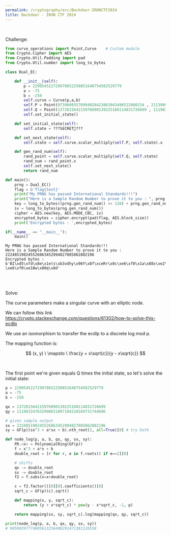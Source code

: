 ```yaml
---
permalink: /cryptography/ecc/Backdoor-IRONCTF2024
title: Backdoor - IRON CTF 2024
---
```


<br>

Challenge:

```python
from curve_operations import Point,Curve    # Custom module
from Crypto.Cipher import AES
from Crypto.Util.Padding import pad
from Crypto.Util.number import long_to_bytes

class Dual_EC:

    def __init__(self):
        p = 229054522729978652250851640754582529779
        a = -75
        b = -250
        self.curve = Curve(p,a,b)
        self.P = Point(97396093570994028423863943496522860154 , 2113909984961319354502377744504238189)
        self.Q = Point(137281564215976890139225160114831726699 , 111983247632990631097104218169731744696)
        self.set_initial_state()

    def set_initial_state(self):
        self.state = ???SECRET🤫???

    def set_next_state(self):
        self.state = self.curve.scalar_multiply(self.P, self.state).x

    def gen_rand_num(self):
        rand_point = self.curve.scalar_multiply(self.Q, self.state)
        rand_num = rand_point.x
        self.set_next_state()
        return rand_num

def main():
    prng = Dual_EC()
    flag = b'flag{test}'
    print("My PRNG has passed International Standards!!!")
    print("Here is a Sample Random Number to prove it to you : ", prng.gen_rand_num())
    key = long_to_bytes((prng.gen_rand_num() << 128) + prng.gen_rand_num())
    iv = long_to_bytes(prng.gen_rand_num())
    cipher = AES.new(key, AES.MODE_CBC, iv)
    encrypted_bytes = cipher.encrypt(pad(flag, AES.block_size))
    print('Encrypted bytes : ',encrypted_bytes)

if(__name__ == "__main__"):
    main()
```

```
My PRNG has passed International Standards!!!
Here is a Sample Random Number to prove it to you :  222485190245526863452994827085862802196
Encrypted bytes :  b'BI\xd5\xfd\x8e\x1e(s\xb3vUhy\x96Y\x8f\xceRr\x0c\xe6\xf0\x1a\x88x\xe2\xe9M#]\xad\x99H\x13+\x9e5\xfd\x9b \xe6\xf0\xe10w\x80q\x8d'
```


<br>

<br>

Solve:

The curve parameters make a singular curve with an elliptic node. 

We can follow this link <https://crypto.stackexchange.com/questions/61302/how-to-solve-this-ecdlp>

We use an isomorphism to transfer the ecdlp to a discrete log mod p.

The mapping function is:

$$
(x, y) \ \mapsto \ \frac{y + x\sqrt{c}}{y - x\sqrt{c}}
$$

<br>

The first point we're given equals Q times the initial state, so let's solve the initial state:

```python
p = 229054522729978652250851640754582529779
a = -75
b = -250

qx = 137281564215976890139225160114831726699
qy = 111983247632990631097104218169731744696

# given sample output
sx = 222485190245526863452994827085862802196
sy = GF(p)(sx^3 + a*sx + b).nth_root(2, all=True)[0] # try both

def node_log(p, a, b, qx, qy, sx, sy):
    PR.<x> = PolynomialRing(GF(p))
    f = x^3 + a*x + b
    double_root = [r for r, e in f.roots() if e==2][0]

    # shifts
    qx -= double_root
    sx -= double_root 
    f2 = f.subs(x=x+double_root)

    c = f2.factor()[0][0].coefficients()[0]
    sqrt_c = GF(p)(c).sqrt()

    def mapping(x, y, sqrt_c):
        return (y + x*sqrt_c) * pow(y - x*sqrt_c, -1, p)

    return mapping(sx, sy, sqrt_c).log(mapping(qx, qy, sqrt_c))

print(node_log(p, a, b, qx, qy, sx, sy))
# 90590397774805613256408291471381126558
```
